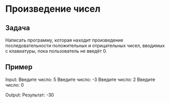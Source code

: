 # Произведение чисел

## Задача

Написать программу, которая находит произведение последовательности положительных и отрицательных чисел, вводимых с клавиатуры, пока пользователь не введёт 0.

## Пример

Input:
Введите число: 5
Введите число: -3
Введите число: 2
Введите число: 0

Output:
Результат: -30
